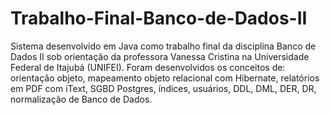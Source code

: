 # Trabalho-Final-Banco-de-Dados-II
Sistema desenvolvido em Java como trabalho final da disciplina Banco de Dados II sob orientação da professora Vanessa Cristina na Universidade Federal de Itajubá (UNIFEI). Foram desenvolvidos os conceitos de: orientação objeto, mapeamento objeto relacional com Hibernate, relatórios em PDF com iText, SGBD Postgres, índices, usuários, DDL, DML, DER, DR, normalização de Banco de Dados.
